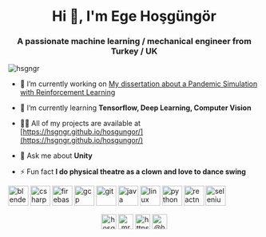 
<h1 align="center">Hi 👋, I'm Ege Hoşgüngör</h1>
<h3 align="center">A passionate machine learning / mechanical engineer from Turkey / UK </h3>

<p align="left"> <img src="https://komarev.com/ghpvc/?username=hsgngr" alt="hsgngr" /> </p>

- 🔭 I’m currently working on [My dissertation about a Pandemic Simulation with Reinforcement Learning](https://github.com/Hsgngr/Pandemic_Simulation)

- 🌱 I’m currently learning **Tensorflow, Deep Learning, Computer Vision**

- 👨‍💻 All of my projects are available at [https://hsgngr.github.io/hosgungor/](https://hsgngr.github.io/hosgungor/)

- 💬 Ask me about **Unity**

- ⚡ Fun fact **I do physical theatre as a clown and love to dance swing**

<p align="left"><img src="https://download.blender.org/branding/community/blender_community_badge_white.svg" alt="blender" width="40" height="40"/> <img src="https://devicons.github.io/devicon/devicon.git/icons/csharp/csharp-original.svg" alt="csharp" width="40" height="40"/> <img src="https://www.vectorlogo.zone/logos/firebase/firebase-icon.svg" alt="firebase" width="40" height="40"/> <img src="https://www.vectorlogo.zone/logos/google_cloud/google_cloud-icon.svg" alt="gcp" width="40" height="40"/> <img src="https://www.vectorlogo.zone/logos/git-scm/git-scm-icon.svg" alt="git" width="40" height="40"/> <img src="https://devicons.github.io/devicon/devicon.git/icons/java/java-original-wordmark.svg" alt="java" width="40" height="40"/> <img src="https://devicons.github.io/devicon/devicon.git/icons/linux/linux-original.svg" alt="linux" width="40" height="40"/> <img src="https://devicons.github.io/devicon/devicon.git/icons/python/python-original.svg" alt="python" width="40" height="40"/> <img src="https://reactnative.dev/img/header_logo.svg" alt="reactnative" width="40" height="40"/> <img src="https://raw.githubusercontent.com/detain/svg-logos/780f25886640cef088af994181646db2f6b1a3f8/svg/selenium-logo.svg" alt="selenium" width="40" height="40"/></p>

<p align="center">
<a href="https://linkedin.com/in/hosgungor" target="blank"><img align="center" src="https://cdn.jsdelivr.net/npm/simple-icons@3.0.1/icons/linkedin.svg" alt="hosgungor" height="30" width="30" /></a>
<a href="https://stackoverflow.com/users/mr hosgungor" target="blank"><img align="center" src="https://cdn.jsdelivr.net/npm/simple-icons@3.0.1/icons/stackoverflow.svg" alt="mr hosgungor" height="30" width="30" /></a>
<a href="https://kaggle.com/https://www.kaggle.com/egehosgungor" target="blank"><img align="center" src="https://cdn.jsdelivr.net/npm/simple-icons@3.0.1/icons/kaggle.svg" alt="https://www.kaggle.com/egehosgungor" height="30" width="30" /></a>
<a href="https://medium.com/@hosgungor" target="blank"><img align="center" src="https://cdn.jsdelivr.net/npm/simple-icons@3.0.1/icons/medium.svg" alt="@hosgungor" height="30" width="30" /></a>
</p>
